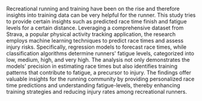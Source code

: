 Recreational running and training have been on the rise and therefore insights into training data can be very helpful for the runner. 
This study tries to provide certain insights such as predicted race time finish and fatigue levels for a certain distance. Leveraging a comprehensive dataset from Strava, a popular physical activity tracking application, the research employs machine learning techniques to predict race times and assess injury risks. 
Specifically, regression models to forecast race times, while classification algorithms determine runners' fatigue levels, categorized into low, medium, high, and very high. The analysis not only demonstrates the models' precision in estimating race times but also identifies training patterns that contribute to fatigue, a precursor to injury. 
The findings offer valuable insights for the running community by providing personalized race time predictions and understanding fatigue-levels, thereby enhancing training strategies and reducing injury rates among recreational runners.
